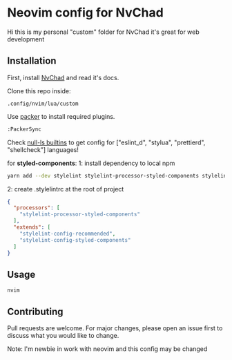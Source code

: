 # Neovim config for NvChad

Hi this is my personal "custom" folder for NvChad
it's great for web development

## Installation

First, install [NvChad](https://github.com/NvChad/NvChad) and read it's docs.

Clone this repo inside:

```path
.config/nvim/lua/custom
```

Use [packer](https://github.com/wbthomason/packer.nvim) to install required plugins.

```bash
:PackerSync
```

Check [null-ls builtins](https://github.com/jose-elias-alvarez/null-ls.nvim/blob/main/doc/BUILTINS.md) to get config for ["eslint_d", "stylua", "prettierd", "shellcheck"] languages!

for **styled-components**:
  1: install dependency to local npm

```bash
yarn add --dev stylelint stylelint-processor-styled-components stylelint-config-styled-components stylelint-config-recommended
```

  2: create .stylelintrc at the root of project
```json
{
  "processors": [
    "stylelint-processor-styled-components"
  ],
  "extends": [
    "stylelint-config-recommended",
    "stylelint-config-styled-components"
  ]
}


```

## Usage

```
nvim
```

## Contributing

Pull requests are welcome. For major changes, please open an issue first to discuss what you would like to change.

Note: I'm newbie in work with neovim and this config may be changed
